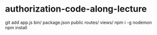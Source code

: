 # authorization-code-along-lecture
git add app.js bin/ package.json public routes/ views/
npm i -g nodemon
npm install
